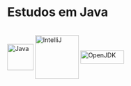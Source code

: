 <h1>Estudos em Java</h1>
<div style="display: inline-block"><br>
  <img align="center" alt="Java" height="60" width="60" src="https://cdn.jsdelivr.net/gh/devicons/devicon/icons/java/java-original.svg" />
  <img align="center" alt="IntelliJ" height="100" width="100" src="https://cdn.jsdelivr.net/gh/devicons/devicon/icons/intellij/intellij-original-wordmark.svg" />
  <img align="center" alt="OpenJDK" height="30" width="100" src="https://meterpreter.org/wp-content/uploads/2020/09/1024px-OpenJDK_logo.png" />
</div>
